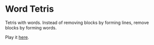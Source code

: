 # Word Tetris 

Tetris with words. Instead of removing blocks by forming lines, remove blocks by forming words.

Play it [here](https://sgoedecke.github.io/word-tetris/index.html).

